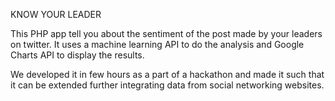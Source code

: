 KNOW YOUR LEADER

This PHP app tell you about the sentiment of the post made by your leaders on twitter.
It uses a machine learning API to do the analysis and Google Charts API to display the results.

We developed it in few hours as a part of a hackathon and made it such that it can be extended further integrating data from social networking websites.
